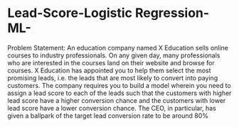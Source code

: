 # Lead-Score-Logistic Regression-ML-
Problem Statement: An education company named X Education sells online courses to industry professionals. On any given day, many professionals who are interested in the courses land on their website and browse for courses.  X Education has appointed you to help them select the most promising leads, i.e. the leads that are most likely to convert into paying customers. The company requires you to build a model wherein you need to assign a lead score to each of the leads such that the customers with higher lead score have a higher conversion chance and the customers with lower lead score have a lower conversion chance. The CEO, in particular, has given a ballpark of the target lead conversion rate to be around 80%
